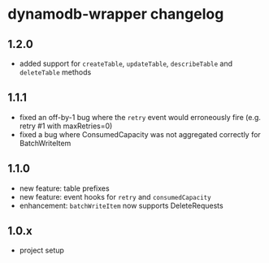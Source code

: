 # dynamodb-wrapper changelog

## 1.2.0

- added support for `createTable`, `updateTable`, `describeTable` and `deleteTable` methods

## 1.1.1

- fixed an off-by-1 bug where the `retry` event would erroneously fire (e.g. retry #1 with maxRetries=0)
- fixed a bug where ConsumedCapacity was not aggregated correctly for BatchWriteItem

## 1.1.0

- new feature: table prefixes
- new feature: event hooks for `retry` and `consumedCapacity`
- enhancement: `batchWriteItem` now supports DeleteRequests

## 1.0.x

- project setup